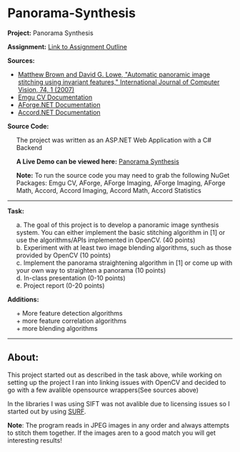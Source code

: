 # Panorama-Synthesis

<p><b>Project:</b> Panorama Synthesis</p>
<p><b>Assignment:</b> <a href="http://web.cecs.pdx.edu/~fliu/courses/cs410/prj2.htm">Link to Assignment Outline</a></p>
<p><b>Sources:</b></p>
<ul>
  <li><a href="http://www.cs.ubc.ca/~lowe/papers/07brown.pdf">Matthew Brown and David G. Lowe, "Automatic panoramic image stitching using invariant features," International Journal of Computer Vision, 74, 1 (2007)</a></li>
  <li><a href="http://www.emgu.com/wiki/index.php/Documentation">Emgu CV Documentation</a></li>
  <li><a href="http://www.aforgenet.com/framework/docs/">AForge.NET Documentation</a></li>
  <li><a href="http://accord-framework.net/docs/html/R_Project_Accord_NET.htm">Accord.NET Documentation</a></li>
</ul>

<p><b>Source Code:</b></p>
<div style="margin-left:20px;">
  <p>The project was written as an ASP.NET Web Application with a C# Backend</p>
  <p><b>A Live Demo can be viewed here:</b> <a href="https://projects.laxer.net/Panorama%20Synthesis/">Panorama Synthesis</a></p>
  
  <p><b>Note:</b> To run the source code you may need to grab the following NuGet Packages: Emgu CV, AForge, AForge Imaging, AForge Imaging, AForge Math, Accord, Accord Imaging, Accord Math, Accord Statistics</p>
</div>
<hr/>
<p><b>Task:</b></p>
<div style="margin-left:20px;">
  <p>a. The goal of this project is to develop a panoramic image synthesis system. You can either implement the basic stitching algorithm in [1] or use the algorithms/APIs implemented in OpenCV. (40 points)<br/>
  b. Experiment with at least two image blending algorithms, such as those provided by OpenCV (10 points)<br/>
  c. Implement the panorama straightening algorithm in [1] or come up with your own way to straighten a panorama  (10 points)<br/>
  d. In-class presentation (0-10 points)<br/>
  e. Project report (0-20 points)</p>
</div>

<p><b>Additions:</b></p>
<div style="margin-left:20px;">
  <p>+ More feature detection algorithms<br/>+ more feature correlation algorithms<br/>+ more blending algorithms</p>
</div>
<hr/>
<h2>About:</h2>
<p>This project started out as described in the task above, while working on setting up the project I ran into linking issues with OpenCV and decided to go with a few avalible opensource wrappers(See sources above)</p>
<p>In the libraries I was using SIFT was not avalible due to licensing issues so I started out by using <a href="https://en.wikipedia.org/wiki/Speeded_up_robust_features">SURF</a>.<p>
<p><b>Note</b>: The program reads in JPEG images in any order and always attempts to stitch them together. If the images aren to a good match you will get interesting results!</p>